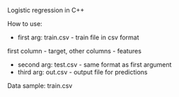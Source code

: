 
Logistic regression in C++

How to use:
- first arg: train.csv - train file in csv format

first column - target, other columns - features
- second arg: test.csv - same format as first argument
- third arg: out.csv - output file for predictions

Data sample: train.csv
